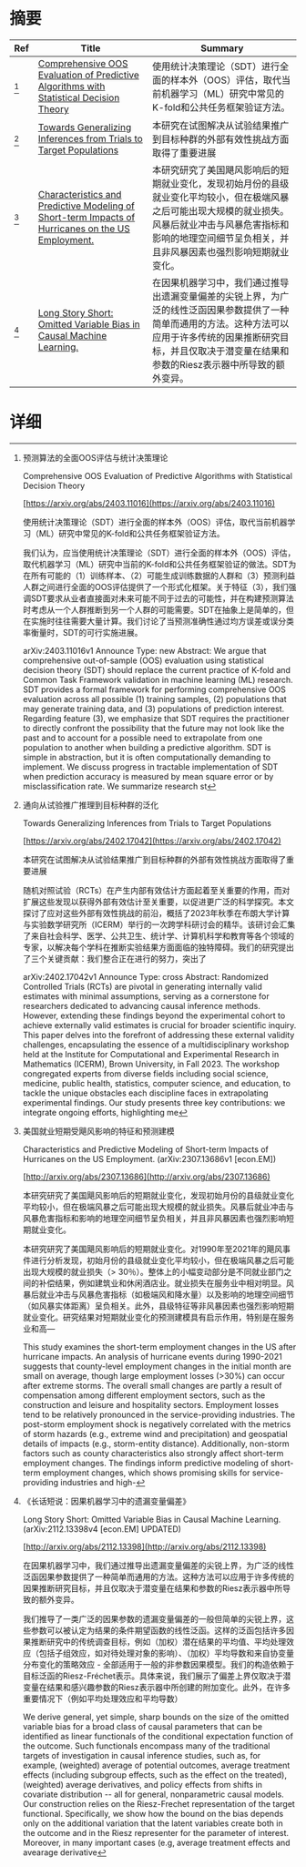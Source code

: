 # 摘要

| Ref | Title | Summary |
| --- | --- | --- |
| [^1] | [Comprehensive OOS Evaluation of Predictive Algorithms with Statistical Decision Theory](https://arxiv.org/abs/2403.11016) | 使用统计决策理论（SDT）进行全面的样本外（OOS）评估，取代当前机器学习（ML）研究中常见的K-fold和公共任务框架验证方法。 |
| [^2] | [Towards Generalizing Inferences from Trials to Target Populations](https://arxiv.org/abs/2402.17042) | 本研究在试图解决从试验结果推广到目标种群的外部有效性挑战方面取得了重要进展 |
| [^3] | [Characteristics and Predictive Modeling of Short-term Impacts of Hurricanes on the US Employment.](http://arxiv.org/abs/2307.13686) | 本研究研究了美国飓风影响后的短期就业变化，发现初始月份的县级就业变化平均较小，但在极端风暴之后可能出现大规模的就业损失。风暴后就业冲击与风暴危害指标和影响的地理空间细节呈负相关，并且非风暴因素也强烈影响短期就业变化。 |
| [^4] | [Long Story Short: Omitted Variable Bias in Causal Machine Learning.](http://arxiv.org/abs/2112.13398) | 在因果机器学习中，我们通过推导出遗漏变量偏差的尖锐上界，为广泛的线性泛函因果参数提供了一种简单而通用的方法。这种方法可以应用于许多传统的因果推断研究目标，并且仅取决于潜变量在结果和参数的Riesz表示器中所导致的额外变异。 |

# 详细

[^1]: 预测算法的全面OOS评估与统计决策理论

    Comprehensive OOS Evaluation of Predictive Algorithms with Statistical Decision Theory

    [https://arxiv.org/abs/2403.11016](https://arxiv.org/abs/2403.11016)

    使用统计决策理论（SDT）进行全面的样本外（OOS）评估，取代当前机器学习（ML）研究中常见的K-fold和公共任务框架验证方法。

    

    我们认为，应当使用统计决策理论（SDT）进行全面的样本外（OOS）评估，取代机器学习（ML）研究中当前的K-fold和公共任务框架验证的做法。SDT为在所有可能的（1）训练样本、（2）可能生成训练数据的人群和（3）预测利益人群之间进行全面的OOS评估提供了一个形式化框架。关于特征（3），我们强调SDT要求从业者直接面对未来可能不同于过去的可能性，并在构建预测算法时考虑从一个人群推断到另一个人群的可能需要。SDT在抽象上是简单的，但在实施时往往需要大量计算。我们讨论了当预测准确性通过均方误差或误分类率衡量时，SDT的可行实施进展。

    arXiv:2403.11016v1 Announce Type: new  Abstract: We argue that comprehensive out-of-sample (OOS) evaluation using statistical decision theory (SDT) should replace the current practice of K-fold and Common Task Framework validation in machine learning (ML) research. SDT provides a formal framework for performing comprehensive OOS evaluation across all possible (1) training samples, (2) populations that may generate training data, and (3) populations of prediction interest. Regarding feature (3), we emphasize that SDT requires the practitioner to directly confront the possibility that the future may not look like the past and to account for a possible need to extrapolate from one population to another when building a predictive algorithm. SDT is simple in abstraction, but it is often computationally demanding to implement. We discuss progress in tractable implementation of SDT when prediction accuracy is measured by mean square error or by misclassification rate. We summarize research st
    
[^2]: 通向从试验推广推理到目标种群的泛化

    Towards Generalizing Inferences from Trials to Target Populations

    [https://arxiv.org/abs/2402.17042](https://arxiv.org/abs/2402.17042)

    本研究在试图解决从试验结果推广到目标种群的外部有效性挑战方面取得了重要进展

    

    随机对照试验（RCTs）在产生内部有效估计方面起着至关重要的作用，而对扩展这些发现以获得外部有效估计至关重要，以促进更广泛的科学探究。本文探讨了应对这些外部有效性挑战的前沿，概括了2023年秋季在布朗大学计算与实验数学研究所（ICERM）举行的一次跨学科研讨会的精华。该研讨会汇集了来自社会科学、医学、公共卫生、统计学、计算机科学和教育等各个领域的专家，以解决每个学科在推断实验结果方面面临的独特障碍。我们的研究提出了三个关键贡献：我们整合正在进行的努力，突出了

    arXiv:2402.17042v1 Announce Type: cross  Abstract: Randomized Controlled Trials (RCTs) are pivotal in generating internally valid estimates with minimal assumptions, serving as a cornerstone for researchers dedicated to advancing causal inference methods. However, extending these findings beyond the experimental cohort to achieve externally valid estimates is crucial for broader scientific inquiry. This paper delves into the forefront of addressing these external validity challenges, encapsulating the essence of a multidisciplinary workshop held at the Institute for Computational and Experimental Research in Mathematics (ICERM), Brown University, in Fall 2023. The workshop congregated experts from diverse fields including social science, medicine, public health, statistics, computer science, and education, to tackle the unique obstacles each discipline faces in extrapolating experimental findings. Our study presents three key contributions: we integrate ongoing efforts, highlighting me
    
[^3]: 美国就业短期受飓风影响的特征和预测建模

    Characteristics and Predictive Modeling of Short-term Impacts of Hurricanes on the US Employment. (arXiv:2307.13686v1 [econ.EM])

    [http://arxiv.org/abs/2307.13686](http://arxiv.org/abs/2307.13686)

    本研究研究了美国飓风影响后的短期就业变化，发现初始月份的县级就业变化平均较小，但在极端风暴之后可能出现大规模的就业损失。风暴后就业冲击与风暴危害指标和影响的地理空间细节呈负相关，并且非风暴因素也强烈影响短期就业变化。

    

    本研究研究了美国飓风影响后的短期就业变化。对1990年至2021年的飓风事件进行分析发现，初始月份的县级就业变化平均较小，但在极端风暴之后可能出现大规模的就业损失（> 30％）。整体上的小幅变动部分是不同就业部门之间的补偿结果，例如建筑业和休闲酒店业。就业损失在服务业中相对明显。风暴后就业冲击与风暴危害指标（如极端风和降水量）以及影响的地理空间细节（如风暴实体距离）呈负相关。此外，县级特征等非风暴因素也强烈影响短期就业变化。研究结果对短期就业变化的预测建模具有启示作用，特别是在服务业和高—

    This study examines the short-term employment changes in the US after hurricane impacts. An analysis of hurricane events during 1990-2021 suggests that county-level employment changes in the initial month are small on average, though large employment losses (>30%) can occur after extreme storms. The overall small changes are partly a result of compensation among different employment sectors, such as the construction and leisure and hospitality sectors. Employment losses tend to be relatively pronounced in the service-providing industries. The post-storm employment shock is negatively correlated with the metrics of storm hazards (e.g., extreme wind and precipitation) and geospatial details of impacts (e.g., storm-entity distance). Additionally, non-storm factors such as county characteristics also strongly affect short-term employment changes. The findings inform predictive modeling of short-term employment changes, which shows promising skills for service-providing industries and high-
    
[^4]: 《长话短说：因果机器学习中的遗漏变量偏差》

    Long Story Short: Omitted Variable Bias in Causal Machine Learning. (arXiv:2112.13398v4 [econ.EM] UPDATED)

    [http://arxiv.org/abs/2112.13398](http://arxiv.org/abs/2112.13398)

    在因果机器学习中，我们通过推导出遗漏变量偏差的尖锐上界，为广泛的线性泛函因果参数提供了一种简单而通用的方法。这种方法可以应用于许多传统的因果推断研究目标，并且仅取决于潜变量在结果和参数的Riesz表示器中所导致的额外变异。

    

    我们推导了一类广泛的因果参数的遗漏变量偏差的一般但简单的尖锐上界，这些参数可以被认定为结果的条件期望函数的线性泛函。这样的泛函包括许多因果推断研究中的传统调查目标，例如（加权）潜在结果的平均值、平均处理效应（包括子组效应，如对待处理对象的影响）、（加权）平均导数和来自协变量分布变化的策略效应 - 全部适用于一般的非参数因果模型。我们的构造依赖于目标泛函的Riesz-Fréchet表示。具体来说，我们展示了偏差上界仅取决于潜变量在结果和感兴趣参数的Riesz表示器中所创建的附加变化。此外，在许多重要情况下（例如平均处理效应和平均导数）

    We derive general, yet simple, sharp bounds on the size of the omitted variable bias for a broad class of causal parameters that can be identified as linear functionals of the conditional expectation function of the outcome. Such functionals encompass many of the traditional targets of investigation in causal inference studies, such as, for example, (weighted) average of potential outcomes, average treatment effects (including subgroup effects, such as the effect on the treated), (weighted) average derivatives, and policy effects from shifts in covariate distribution -- all for general, nonparametric causal models. Our construction relies on the Riesz-Frechet representation of the target functional. Specifically, we show how the bound on the bias depends only on the additional variation that the latent variables create both in the outcome and in the Riesz representer for the parameter of interest. Moreover, in many important cases (e.g, average treatment effects and avearage derivative
    

